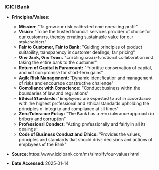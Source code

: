 ### ICICI Bank

- **Principles/Values:**
  - **Mission:** "To grow our risk-calibrated core operating profit"
  - **Vision:** "To be the trusted financial services provider of choice for our customers, thereby creating sustainable value for our stakeholders"
  - **Fair to Customer, Fair to Bank:** "Guiding principles of product suitability, transparency in customer dealings, fair pricing"
  - **One Bank, One Team:** "Enabling cross-functional collaboration and taking the entire bank to the customer"
  - **Return of Capital is Paramount:** "Prioritise conservation of capital, and not compromise for short-term gains"
  - **Agile Risk Management:** "Dynamic identification and management of risks and encourage constructive challenge"
  - **Compliance with Conscience:** "Conduct business within the boundaries of law and regulations"
  - **Ethical Standards:** "Employees are expected to act in accordance with the highest professional and ethical standards upholding the principles of integrity and compliance at all times"
  - **Zero Tolerance Policy:** "The Bank has a zero tolerance approach to bribery and corruption"
  - **Professional Conduct:** "Acting professionally and fairly in all its dealings"
  - **Code of Business Conduct and Ethics:** "Provides the values, principles and standards that should drive decisions and actions of employees of the Bank"

- **Source:** https://www.icicibank.com/ms/simplify/our-values.html
- **Date Accessed:** 2025-01-14